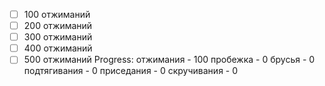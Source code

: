 - [ ] 100 отжиманий
- [ ] 200 отжиманий
- [ ] 300 отжиманий
- [ ] 400 отжиманий
- [ ] 500 отжиманий
Progress:
отжимания - 100
пробежка - 0
брусья - 0
подтягивания - 0
приседания - 0
скручивания - 0
